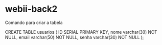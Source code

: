 # webii-back2



Comando para criar a tabela 

CREATE TABLE usuarios (
    ID SERIAL PRIMARY KEY,
    nome varchar(30) NOT NULL,
    email varchar(50) NOT NULL,
    senha varchar(30) NOT NULL
);
